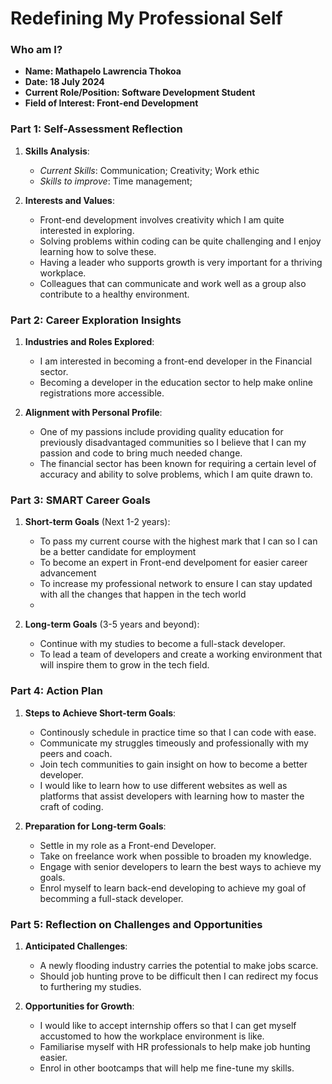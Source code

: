
# Redefining My Professional Self

### Who am I?

- **Name: Mathapelo Lawrencia Thokoa**
- **Date: 18 July 2024**
- **Current Role/Position: Software Development Student**
- **Field of Interest: Front-end Development**

### Part 1: Self-Assessment Reflection

1. **Skills Analysis**:
    
    - *Current Skills*: Communication; Creativity; Work ethic
    - *Skills to improve*: Time management;
2. **Interests and Values**:
    
    - Front-end development involves creativity which I am quite interested in exploring.
    - Solving problems within coding can be quite challenging and I enjoy learning how to solve these.
    - Having a leader who supports growth is very important for a thriving workplace.
    - Colleagues that can communicate and work well as a group also contribute to a healthy environment. 

### Part 2: Career Exploration Insights

1. **Industries and Roles Explored**:
    
    - I am interested in becoming a front-end developer in the Financial sector.
    - Becoming a developer in the education sector to help make online registrations more accessible.
2. **Alignment with Personal Profile**:
    
    - One of my passions include providing quality education for previously disadvantaged communities so I believe that I can my passion and code to bring much needed change.
    - The financial sector has been known for requiring a certain level of accuracy and ability to solve problems, which I am quite drawn to.

### Part 3: SMART Career Goals

1. **Short-term Goals** (Next 1-2 years):
    
    - To pass my current course with the highest mark that I can so I can be a better candidate for employment
    - To become an expert in Front-end develpoment for easier career advancement
    - To increase my professional network to ensure I can stay updated with all the changes that happen in the tech world 
    - 
2. **Long-term Goals** (3-5 years and beyond):
    
    - Continue with my studies to become a full-stack developer.
    - To lead a team of developers and create a working environment that will inspire them to grow in the tech field.

### Part 4: Action Plan

1. **Steps to Achieve Short-term Goals**:
    
    - Continously schedule in practice time so that I can code with ease.
    - Communicate my struggles timeously and professionally with my peers and coach.
    - Join tech communities to gain insight on how to become a better developer.
    - I would like to learn how to use different websites as well as platforms that assist developers with learning how to master the craft of coding.
2. **Preparation for Long-term Goals**:
    
    - Settle in my role as a Front-end Developer.
    - Take on freelance work when possible to broaden my knowledge.
    - Engage with senior developers to learn the best ways to achieve my goals.
    - Enrol myself to learn back-end developing to achieve my goal  of becomming a full-stack developer.
    
### Part 5: Reflection on Challenges and Opportunities

1. **Anticipated Challenges**:
    
    - A newly flooding industry carries the potential to make jobs scarce.
    - Should job hunting prove to be difficult then I can redirect my focus to furthering my studies.
    
2. **Opportunities for Growth**:
    
    - I would like to accept internship offers so that I can
     get myself accustomed to how the workplace environment is like.
    - Familiarise myself with HR professionals to help make job hunting easier.
    - Enrol in other bootcamps that will help me fine-tune my skills.

